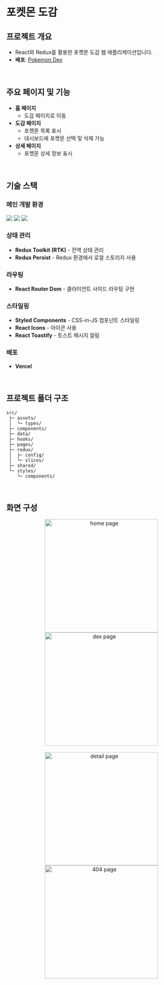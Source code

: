 # 포켓몬 도감

## 프로젝트 개요

- React와 Redux를 활용한 포켓몬 도감 웹 애플리케이션입니다.
- <b>배포</b>: [Pokemon Dex](https://sohxxny-pokemon-dex.vercel.app/)

<br>

## 주요 페이지 및 기능

- <b>홈 페이지</b>
  - 도감 페이지로 이동
- <b>도감 페이지</b>
  - 포켓몬 목록 표시
  - 대시보드에 포켓몬 선택 및 삭제 가능
- <b>상세 페이지</b>
  - 포켓몬 상세 정보 표시

<br>

## 기술 스택

### 메인 개발 환경

<img src="https://img.shields.io/static/v1?label=React&message=18.3&color=61DAFB"> <img src="https://img.shields.io/static/v1?label=JavaScript&message=ES6&color=F7DF1E"> <img src="https://img.shields.io/static/v1?label=vite&message=6.0&color=646CFF">

### 상태 관리

- <b>Redux Toolkit (RTK)</b> - 전역 상태 관리
- <b>Redux Persist</b> - Redux 환경에서 로컬 스토리지 사용

### 라우팅

- <b>React Router Dom</b> - 클라이언트 사이드 라우팅 구현

### 스타일링

- <b>Styled Components</b> - CSS-in-JS 컴포넌트 스타일링
- <b>React Icons</b> - 아이콘 사용
- <b>React Toastify</b> - 토스트 메시지 알림

### 배포

- <b>Vercel</b>

<br>

## 프로젝트 폴더 구조

```
src/
 ├─ assets/
 │  └─ types/
 ├─ components/
 ├─ data/
 ├─ hooks/
 ├─ pages/
 ├─ redux/
 │  ├─ config/
 │  └─ slices/
 ├─ shared/
 └─ styles/
    └─ components/
```

<br>

## 화면 구성

<p align = "center">
<img width="300" alt="home page" src="https://github.com/user-attachments/assets/b6e1724e-cd4d-4881-8e3b-fd996d33cefd" /> 
<img width="300" alt="dex page" src="https://github.com/user-attachments/assets/03d352f2-1d78-40bf-9a71-8578c39a4869" /><br><br>
<img width="300" alt="detail page" src="https://github.com/user-attachments/assets/60d02e63-6264-467f-b9b9-ffe8ed413776" /> 
<img width="300" alt="404 page" src="https://github.com/user-attachments/assets/10d51f1d-13c9-4d47-a997-76ad3a01e406" />
</p>
